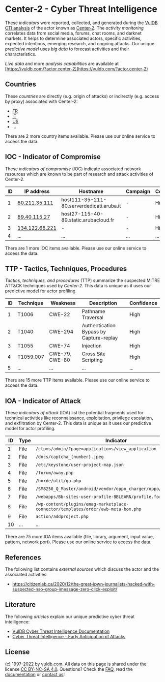 # Center-2 - Cyber Threat Intelligence

These _indicators_ were reported, collected, and generated during the [VulDB CTI analysis](https://vuldb.com/?kb.cti) of the actor known as [Center-2](https://vuldb.com/?actor.center-2). The _activity monitoring_ correlates data from social media, forums, chat rooms, and darknet markets. It helps to determine associated actors, specific activities, expected intentions, emerging research, and ongoing attacks. Our unique _predictive model_ uses _big data_ to forecast activities and their characteristics.

_Live data_ and more _analysis capabilities_ are available at [https://vuldb.com/?actor.center-2](https://vuldb.com/?actor.center-2)

## Countries

These _countries_ are directly (e.g. origin of attacks) or indirectly (e.g. access by proxy) associated with Center-2:

* [FR](https://vuldb.com/?country.fr)
* [IT](https://vuldb.com/?country.it)
* [US](https://vuldb.com/?country.us)
* ...

There are 2 more country items available. Please use our online service to access the data.

## IOC - Indicator of Compromise

These _indicators of compromise_ (IOC) indicate associated network resources which are known to be part of research and attack activities of Center-2.

ID | IP address | Hostname | Campaign | Confidence
-- | ---------- | -------- | -------- | ----------
1 | [80.211.35.111](https://vuldb.com/?ip.80.211.35.111) | host111-35-211-80.serverdedicati.aruba.it | - | High
2 | [89.40.115.27](https://vuldb.com/?ip.89.40.115.27) | host27-115-40-89.static.arubacloud.fr | - | High
3 | [134.122.68.221](https://vuldb.com/?ip.134.122.68.221) | - | - | High
4 | ... | ... | ... | ...

There are 1 more IOC items available. Please use our online service to access the data.

## TTP - Tactics, Techniques, Procedures

_Tactics, techniques, and procedures_ (TTP) summarize the suspected MITRE ATT&CK techniques used by _Center-2_. This data is unique as it uses our predictive model for actor profiling.

ID | Technique | Weakness | Description | Confidence
-- | --------- | -------- | ----------- | ----------
1 | T1006 | CWE-22 | Pathname Traversal | High
2 | T1040 | CWE-294 | Authentication Bypass by Capture-replay | High
3 | T1055 | CWE-74 | Injection | High
4 | T1059.007 | CWE-79, CWE-80 | Cross Site Scripting | High
5 | ... | ... | ... | ...

There are 15 more TTP items available. Please use our online service to access the data.

## IOA - Indicator of Attack

These _indicators of attack_ (IOA) list the potential fragments used for technical activities like reconnaissance, exploitation, privilege escalation, and exfiltration by Center-2. This data is unique as it uses our predictive model for actor profiling.

ID | Type | Indicator | Confidence
-- | ---- | --------- | ----------
1 | File | `/ctpms/admin/?page=applications/view_application` | High
2 | File | `/docs/captcha_(number).jpeg` | High
3 | File | `/etc/keystone/user-project-map.json` | High
4 | File | `/forum/away.php` | High
5 | File | `/horde/util/go.php` | High
6 | File | `/SM8250_Q_Master/android/vendor/oppo_charger/oppo/oppo_charger.c` | High
7 | File | `/webapps/Bb-sites-user-profile-BBLEARN/profile.form` | High
8 | File | `/wp-content/plugins/emag-marketplace-connector/templates/order/awb-meta-box.php` | High
9 | File | `action/addproject.php` | High
10 | ... | ... | ...

There are 75 more IOA items available (file, library, argument, input value, pattern, network port). Please use our online service to access the data.

## References

The following list contains _external sources_ which discuss the actor and the associated activities:

* https://citizenlab.ca/2020/12/the-great-ipwn-journalists-hacked-with-suspected-nso-group-imessage-zero-click-exploit/

## Literature

The following _articles_ explain our unique predictive cyber threat intelligence:

* [VulDB Cyber Threat Intelligence Documentation](https://vuldb.com/?kb.cti)
* [Cyber Threat Intelligence - Early Anticipation of Attacks](https://www.scip.ch/en/?labs.20201022)

## License

(c) [1997-2022](https://vuldb.com/?kb.changelog) by [vuldb.com](https://vuldb.com/?kb.about). All data on this page is shared under the license [CC BY-NC-SA 4.0](https://creativecommons.org/licenses/by-nc-sa/4.0/). Questions? Check the [FAQ](https://vuldb.com/?kb.faq), read the [documentation](https://vuldb.com/?kb) or [contact us](https://vuldb.com/?contact)!
